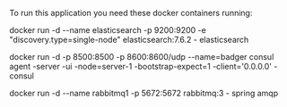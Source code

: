 To run this application you need these docker containers running: 

docker run -d --name elasticsearch -p 9200:9200 -e "discovery.type=single-node" elasticsearch:7.6.2 - elasticsearch

docker run -d -p 8500:8500 -p 8600:8600/udp --name=badger consul agent -server -ui -node=server-1 -bootstrap-expect=1 -client='0.0.0.0' - consul

docker run -d --name rabbitmq1 -p 5672:5672 rabbitmq:3 - spring amqp
